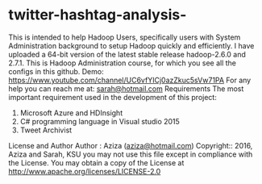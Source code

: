 # twitter-hashtag-analysis-

This is intended to help Hadoop Users, specifically users with System Administration background to setup Hadoop quickly and efficiently.
I have uploaded a 64-bit version of the latest stable release hadoop-2.6.0 and 2.7.1.
This is Hadoop Administration course, for which you see all the configs in this github.
Demo: https://www.youtube.com/channel/UC6vfYICj0azZkuc5sVw71PA
For any help you can reach me at:  sarah@hotmail.com
Requirements
The most important requirement used in the development of this project:
1. Microsoft Azure and HDInsight
2. C# programming language in Visual studio 2015
3. Tweet Archivist

License and Author
Author : Aziza  (aziza@hotmail.com)
Copyright:: 2016, Aziza and Sarah, KSU
you may not use this file except in compliance with the License. You may obtain a copy of the License at
http://www.apache.org/licenses/LICENSE-2.0

